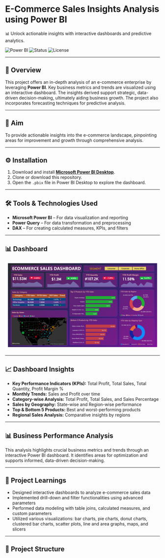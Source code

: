 # E-Commerce Sales Insights Analysis using Power BI  
📊 Unlock actionable insights with interactive dashboards and predictive analytics.

![Power BI](https://img.shields.io/badge/Tool-PowerBI-yellow?logo=powerbi)
![Status](https://img.shields.io/badge/Status-Completed-brightgreen)
![License](https://img.shields.io/badge/License-MIT-blue)

---

## 📌 Overview
This project offers an in-depth analysis of an e-commerce enterprise by leveraging **Power BI**. Key business metrics and trends are visualized using an interactive dashboard. The insights derived support strategic, data-driven decision-making, ultimately aiding business growth. The project also incorporates forecasting techniques for predictive analysis.

---

## 🎯 Aim
To provide actionable insights into the e-commerce landscape, pinpointing areas for improvement and growth through comprehensive analysis.

---

## ⚙️ Installation

1. Download and install **[Microsoft Power BI Desktop](https://powerbi.microsoft.com/desktop/)**.
2. Clone or download this repository.
3. Open the `.pbix` file in Power BI Desktop to explore the dashboard.

---

## 🛠️ Tools & Technologies Used

- **Microsoft Power BI** – For data visualization and reporting  
- **Power Query** – For data transformation and preprocessing  
- **DAX** – For creating calculated measures, KPIs, and filters

---

## 📊 Dashboard  
![Ecommerce Sales Dashboard](https://raw.githubusercontent.com/Prashantpp6/Ecommerce-Sales-Dashboard/master/sale_dashboard.jpg)

---

## 📈 Dashboard Insights

- **Key Performance Indicators (KPIs):** Total Profit, Total Sales, Total Quantity, Profit Margin %
- **Monthly Trends:** Sales and Profit over time
- **Category-wise Analysis:** Total Profit, Total Sales, and Sales Percentage
- **Sales by Geography:** State-wise and Region-wise performance
- **Top & Bottom 5 Products:** Best and worst-performing products
- **Regional Sales Analysis:** Comparative insights by regions

---

## 📊 Business Performance Analysis
This analysis highlights crucial business metrics and trends through an interactive Power BI dashboard. It identifies areas for optimization and supports informed, data-driven decision-making.

---

## 🧠 Project Learnings

- Designed interactive dashboards to analyze e-commerce sales data  
- Implemented drill-down and filter functionalities using advanced parameters  
- Performed data modeling with table joins, calculated measures, and custom parameters  
- Utilized various visualizations: bar charts, pie charts, donut charts, clustered bar charts, scatter plots, line and area graphs, maps, and slicers

---

## 📂 Project Structure

